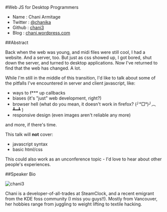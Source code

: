 #Web JS for Desktop Programmers

* Name      : Chani Armitage
* Twitter   : [@chanika][]
* Github    : [chani3][]
* Blog   : [chani.wordpress.com][]

##Abstract

Back when the web was young, and midi files were still cool, I had a website. And a server, too.
But just as css showed up, I got bored, shut down the server, and turned to desktop applications.
Now I've returned to find that the web has changed. A lot.

While I'm still in the middle of this transition, I'd like to talk about some of the pitfalls I've encountered in server and client javascript, like:
* ways to f*** up callbacks
* biases (it's "just" web development, right?)
* browser hell (what do you mean, it doesn't work in firefox?  (╯°□°)╯︵ ┻━┻ )
* responsive design (even images aren't reliable any more)

and more, if there's time.

This talk will **not** cover:
* javascript syntax
* basic html/css

This could also work as an unconference topic - I'd love to hear about other people's experiences.

##Speaker Bio

![chani3](https://raw.github.com/cascadiajs/2013.cascadiajs.com/master/images/chani3.jpg)

Chani is a developer-of-all-trades at SteamClock, and a recent emigrant from the KDE foss community (I miss you guys!!). Mostly from Vancouver, her hobbies range from juggling to weight lifting to textile hacking.

[@chanika]:http://twitter.com/chanika
[chani3]:http://github.com/chani3
[chani.wordpress.com]:http://chani.wordpress.com

